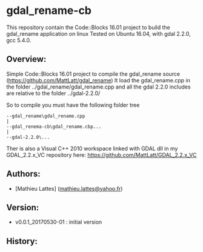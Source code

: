 # gdal_rename-cb

This repository contain the Code::Blocks 16.01 project to build the gdal_rename application on linux
Tested on Ubuntu 16.04, with gdal 2.2.0, gcc 5.4.0.

Overview:
------------------------------------------------------------------------------
Simple Code::Blocks 16.01 project to compile the gdal_rename source (https://github.com/MattLatt/gdal_rename)
It load the gdal_rename.cpp in the folder ../gdal_rename/gdal_rename.cpp and all the gdal 2.2.0 includes are relative
to the folder ../gdal-2.2.0/

So to compile you must have the following folder tree

    --gdal_rename\gdal_rename.cpp
    |
    --gdal_renema-cb\gdal_rename.cbp...
    |
    --gdal-2.2.0\...

Ther is also a Visual C++ 2010 workspace linked with GDAL dll in my GDAL_2.2.x_VC repository
here: https://github.com/MattLatt/GDAL_2.2.x_VC   

Authors:
------------------------------------------------------------------------------

* [Mathieu Lattes] (mathieu.lattes@yahoo.fr)

Version:
------------------------------------------------------------------------------


* v0.0.1_20170530-01 : initial version

History:
------------------------------------------------------------------------------
